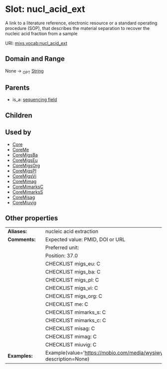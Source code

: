 
# Slot: nucl_acid_ext


A link to a literature reference, electronic resource or a standard operating procedure (SOP), that describes the material separation to recover the nucleic acid fraction from a sample

URI: [mixs.vocab:nucl_acid_ext](https://w3id.org/mixs/vocab/nucl_acid_ext)


## Domain and Range

None ->  <sub>OPT</sub> [String](types/String.md)

## Parents

 *  is_a: [sequencing field](sequencing_field.md)

## Children


## Used by

 * [Core](Core.md)
 * [CoreMe](CoreMe.md)
 * [CoreMigsBa](CoreMigsBa.md)
 * [CoreMigsEu](CoreMigsEu.md)
 * [CoreMigsOrg](CoreMigsOrg.md)
 * [CoreMigsPl](CoreMigsPl.md)
 * [CoreMigsVi](CoreMigsVi.md)
 * [CoreMimag](CoreMimag.md)
 * [CoreMimarksC](CoreMimarksC.md)
 * [CoreMimarksS](CoreMimarksS.md)
 * [CoreMisag](CoreMisag.md)
 * [CoreMiuvig](CoreMiuvig.md)

## Other properties

|  |  |  |
| --- | --- | --- |
| **Aliases:** | | nucleic acid extraction |
| **Comments:** | | Expected value: PMID, DOI or URL |
|  | | Preferred unit:  |
|  | | Position: 37.0 |
|  | | CHECKLIST migs_eu: C |
|  | | CHECKLIST migs_ba: C |
|  | | CHECKLIST migs_pl: C |
|  | | CHECKLIST migs_vi: C |
|  | | CHECKLIST migs_org: C |
|  | | CHECKLIST me: C |
|  | | CHECKLIST mimarks_s: C |
|  | | CHECKLIST mimarks_c: C |
|  | | CHECKLIST misag: C |
|  | | CHECKLIST mimag: C |
|  | | CHECKLIST miuvig: C |
| **Examples:** | | Example(value='https://mobio.com/media/wysiwyg/pdfs/protocols/12888.pdf', description=None) |

